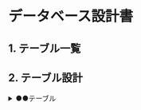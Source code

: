 # データベース設計書

## 1. テーブル一覧

## 2. テーブル設計

<details>
<summary>●●テーブル</summary>
| No | 物理名 | 論理名 | データ型 | 備考 |
|---|---|---|---|---|
</details>

